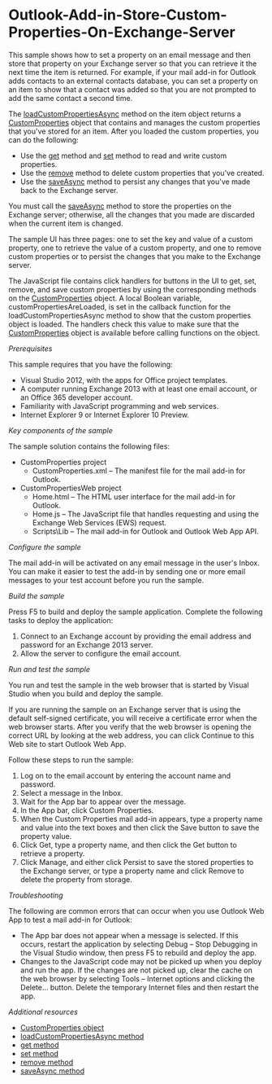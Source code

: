 # Outlook-Add-in-Store-Custom-Properties-On-Exchange-Server
This sample shows how to set a property on an email message and then store that property on your Exchange server so that you can retrieve it the next time the item is returned. For example, if your mail add-in for Outlook adds contacts to an external contacts database, you can set a property on an item to show that a contact was added so that you are not prompted to add the same contact a second time.

The  [loadCustomPropertiesAsync](http://msdn.microsoft.com/library/dfbec151-8ea7-4915-b723-09ea1396a261) method on the item object returns a  [CustomProperties](http://msdn.microsoft.com/library/%2095a69bd6-c4dc-429a-8b27-e2b68f74f3e3) object that contains and manages the custom properties that you've stored for an item. After you loaded the custom properties, you can do the following:

* Use the [get](http://msdn.microsoft.com/library/3ab90551-138a-482d-9d93-4cdb20db193b) method and [set](http://msdn.microsoft.com/library/03a8b253-b681-4a09-b828-80d9cf46ca9d) method to read and write custom properties. 
* Use the [remove](http://msdn.microsoft.com/library/01983beb-766f-4308-9e23-e840e950f7e3) method to delete custom properties that you've created. 
* Use the [saveAsync](http://msdn.microsoft.com/library/690d5aa9-62b5-4e5c-9548-62dfdbb5fa56) method to persist any changes that you've made back to the Exchange server. 

You must call the [saveAsync](http://msdn.microsoft.com/library/690d5aa9-62b5-4e5c-9548-62dfdbb5fa56) method to store the properties on the Exchange server; otherwise, all the changes that you made are discarded when the current item is changed.

The sample UI has three pages: one to set the key and value of a custom property, one to retrieve the value of a custom property, and one to remove custom properties or to persist the changes that you make to the Exchange server.

The JavaScript file contains click handlers for buttons in the UI to get, set, remove, and save custom properties by using the corresponding methods on the [CustomProperties](http://msdn.microsoft.com/library/%2095a69bd6-c4dc-429a-8b27-e2b68f74f3e3) object. A local Boolean variable, customPropertiesAreLoaded, is set in the callback function for the  loadCustomPropertiesAsync method to show that the custom properties object is loaded. The handlers check this value to make sure that the [CustomProperties](http://msdn.microsoft.com/library/%2095a69bd6-c4dc-429a-8b27-e2b68f74f3e3) object is available before calling functions on the object. 

*Prerequisites*

This sample requires that you have the following:
* Visual Studio 2012, with the apps for Office project templates. 
* A computer running Exchange 2013 with at least one email account, or an Office 365 developer account. 
* Familiarity with JavaScript programming and web services. 
* Internet Explorer 9 or Internet Explorer 10 Preview. 

*Key components of the sample*

The sample solution contains the following files:
* CustomProperties project 
  * CustomProperties.xml – The manifest file for the mail add-in for Outlook. 
* CustomPropertiesWeb project
  * Home.html – The HTML user interface for the mail add-in for Outlook. 
  * Home.js – The JavaScript file that handles requesting and using the Exchange Web Services (EWS) request. 
  * Scripts\Lib – The mail add-in for Outlook and Outlook Web App API. 


*Configure the sample*

The mail add-in will be activated on any email message in the user's Inbox. You can make it easier to test the add-in by sending one or more email messages to your test account before you run the sample.

*Build the sample*

Press F5 to build and deploy the sample application. Complete the following tasks to deploy the application:
1. Connect to an Exchange account by providing the email address and password for an Exchange 2013 server. 
2. Allow the server to configure the email account. 

*Run and test the sample*

You run and test the sample in the web browser that is started by Visual Studio when you build and deploy the sample.

If you are running the sample on an Exchange server that is using the default self-signed certificate, you will receive a certificate error when the web browser starts. After you verify that the web browser is opening the correct URL by looking at the web address, you can click Continue to this Web site to start Outlook Web App.

Follow these steps to run the sample:
1. Log on to the email account by entering the account name and password. 
2. Select a message in the Inbox. 
3. Wait for the App bar to appear over the message. 
4. In the App bar, click Custom Properties. 
5. When the Custom Properties mail add-in appears, type a property name and value into the text boxes and then click the Save button to save the property value. 
6. Click Get, type a property name, and then click the Get button to retrieve a property. 
7. Click Manage, and either click Persist to save the stored properties to the Exchange server, or type a property name and click Remove to delete the property from storage. 

*Troubleshooting*

The following are common errors that can occur when you use Outlook Web App to test a mail add-in for Outlook:

* The App bar does not appear when a message is selected. If this occurs, restart the application by selecting Debug – Stop Debugging in the Visual Studio window, then press F5 to rebuild and deploy the app. 
* Changes to the JavaScript code may not be picked up when you deploy and run the app. If the changes are not picked up, clear the cache on the web browser by selecting Tools – Internet options and clicking the Delete… button. Delete the temporary Internet files and then restart the app. 

*Additional resources*

* [CustomProperties object](http://msdn.microsoft.com/library/%2095a69bd6-c4dc-429a-8b27-e2b68f74f3e3)
* [loadCustomPropertiesAsync method](http://msdn.microsoft.com/library/dfbec151-8ea7-4915-b723-09ea1396a261)
* [get method](http://msdn.microsoft.com/library/3ab90551-138a-482d-9d93-4cdb20db193b)
* [set method](http://msdn.microsoft.com/library/03a8b253-b681-4a09-b828-80d9cf46ca9d)
* [remove method](http://msdn.microsoft.com/library/01983beb-766f-4308-9e23-e840e950f7e3)
* [saveAsync method](http://msdn.microsoft.com/library/690d5aa9-62b5-4e5c-9548-62dfdbb5fa56)

